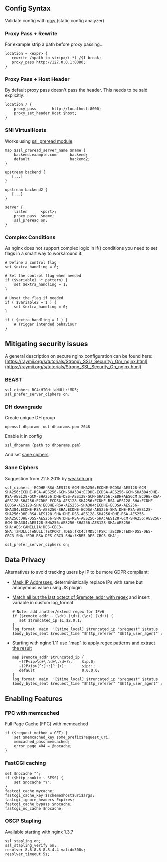 ## Config Syntax

Validate config with [gixy](https://github.com/yandex/gixy) (static
config analyzer)

### Proxy Pass + Rewrite

For example strip a path before proxy passing...

    location ~ <expr> {
       rewrite /<path to strip>/(.*) /$1 break;
       proxy_pass http://127.0.0.1:8080;
    }

### Proxy Pass + Host Header

By default proxy pass doesn't pass the header. This needs to be said
explicitly:

    location / {
        proxy_pass       http://localhost:8000;
        proxy_set_header Host $host;
    }

### SNI VirtualHosts

Works using [ssl_preread module](http://nginx.org/en/docs/stream/ngx_stream_ssl_preread_module.html)

    map $ssl_preread_server_name $name {
        backend.example.com      backend;
        default                  backend2;
    }

    upstream backend {
       [...]
    }

    upstream backend2 {
       [...]
    }

    server {
        listen      <port>;
        proxy_pass  $name;
        ssl_preread on;
    }

### Complex Conditions

As nginx does not support complex logic in if() conditions you need to
set flags in a smart way to workaround it.

    # Define a control flag
    set $extra_handling = 0;

    # Set the control flag when needed
    if ($variable1 ~* pattern) {
        set $extra_handling = 1;
    }

    # Unset the flag if needed
    if ( $variable2 = 1 ) {
        set $extra_handling = 0;
    }

    if ( $extra_handling = 1 ) {
        # Trigger intended behaviour
    }

## Mitigating security issues

A general description on secure nginx configuration can be found here:
[https://raymii.org/s/tutorials/Strong\_SSL\_Security\_On\_nginx.html](https://raymii.org/s/tutorials/Strong_SSL_Security_On_nginx.html)

### BEAST

    ssl_ciphers RC4:HIGH:!aNULL:!MD5;
    ssl_prefer_server_ciphers on;

### DH downgrade

Create unique DH group

    openssl dhparam -out dhparams.pem 2048

Enable it in config

    ssl_dhparam {path to dhparams.pem}

And set [sane ciphers](#Sane%20Ciphers).

### Sane Ciphers

Suggestion from 22.5.2015 by
[weakdh.org](https://weakdh.org/sysadmin.html):

    ssl_ciphers 'ECDHE-RSA-AES128-GCM-SHA256:ECDHE-ECDSA-AES128-GCM-SHA256:ECDHE-RSA-AES256-GCM-SHA384:ECDHE-ECDSA-AES256-GCM-SHA384:DHE-RSA-AES128-GCM-SHA256:DHE-DSS-AES128-GCM-SHA256:kEDH+AESGCM:ECDHE-RSA-AES128-SHA256:ECDHE-ECDSA-AES128-SHA256:ECDHE-RSA-AES128-SHA:ECDHE-ECDSA-AES128-SHA:ECDHE-RSA-AES256-SHA384:ECDHE-ECDSA-AES256-SHA384:ECDHE-RSA-AES256-SHA:ECDHE-ECDSA-AES256-SHA:DHE-RSA-AES128-SHA256:DHE-RSA-AES128-SHA:DHE-DSS-AES128-SHA256:DHE-RSA-AES256-SHA256:DHE-DSS-AES256-SHA:DHE-RSA-AES256-SHA:AES128-GCM-SHA256:AES256-GCM-SHA384:AES128-SHA256:AES256-SHA256:AES128-SHA:AES256-SHA:AES:CAMELLIA:DES-CBC3-SHA:!aNULL:!eNULL:!EXPORT:!DES:!RC4:!MD5:!PSK:!aECDH:!EDH-DSS-DES-CBC3-SHA:!EDH-RSA-DES-CBC3-SHA:!KRB5-DES-CBC3-SHA';

    ssl_prefer_server_ciphers on;

## Data Privacy

Alternatives to avoid tracking users by IP to be more GDPR compliant: 

- [Mask IP Addresses](https://www.nginx.com/blog/data-masking-user-privacy-nginscript/), deterministically replace IPs with same but anonymous value using JS plugin
- [Match all but the last octect of $remote_addr with regex](https://stackoverflow.com/questions/6477239/anonymize-ip-logging-in-nginx) and insert variable in custom log_format 

      # Note: add another/extend regex for IPv6
      if ($remote_addr ~ (\d+).(\d+).(\d+).(\d+)) {
         set $truncated_ip $1.$2.0.1;
      }
      log_format  main  '[$time_local] $truncated_ip "$request" $status $body_bytes_sent $request_time "$http_referer" "$http_user_agent"';
      
- Starting with nginx 1.11 [use "map" to apply regex patterns and extract the result](https://stackoverflow.com/questions/6477239/anonymize-ip-logging-in-nginx)

      map $remote_addr $truncated_ip {
         ~(?P<ip>\d+\.\d+\.\d+)\.    $ip.0;
         ~(?P<ip>[^:]+:[^:]+):       $ip::;
         default                     0.0.0.0;
      }
      log_format  main  '[$time_local] $truncated_ip "$request" $status $body_bytes_sent $request_time "$http_referer" "$http_user_agent"';
      
## Enabling Features

### FPC with memcached

Full Page Cache (FPC) with memcached

    if ($request_method = GET) {
        set $memcached_key some_prefix$request_uri;
        memcached_pass memcached;
        error_page 404 = @nocache;
    }

### FastCGI caching

    set $nocache "";
    if ($http_cookie ~ SESS) {
        set $nocache "Y";
    }
    fastcgi_cache mycache;
    fastcgi_cache_key $scheme$host$uri$args;
    fastcgi_ignore_headers Expires;
    fastcgi_cache_bypass $nocache;
    fastcgi_no_cache $nocache;

### OSCP Stapling

Available starting with nginx 1.3.7

    ssl_stapling on;
    ssl_stapling_verify on;
    resolver 8.8.8.8 8.8.4.4 valid=300s;
    resolver_timeout 5s;
